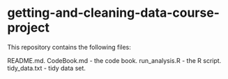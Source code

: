 # getting-and-cleaning-data-course-project

This repository contains the following files:

README.md.
CodeBook.md - the code book.
run_analysis.R - the R script.
tidy_data.txt - tidy data set.
